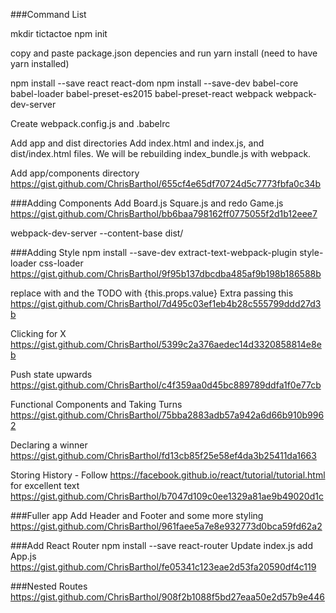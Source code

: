 ###Command List

mkdir tictactoe
npm init

copy and paste package.json depencies and run yarn install (need to have yarn installed)

npm install --save react react-dom
npm install --save-dev babel-core babel-loader babel-preset-es2015 babel-preset-react webpack webpack-dev-server


Create webpack.config.js and .babelrc

Add app and dist directories
Add index.html and index.js, and dist/index.html files.  We will be rebuilding index_bundle.js with webpack.

Add app/components directory
https://gist.github.com/ChrisBarthol/655cf4e65df70724d5c7773fbfa0c34b


###Adding Components
Add Board.js Square.js and redo Game.js
https://gist.github.com/ChrisBarthol/bb6baa798162ff0775055f2d1b12eee7

webpack-dev-server --content-base dist/

###Adding Style
npm install --save-dev extract-text-webpack-plugin style-loader css-loader
https://gist.github.com/ChrisBarthol/9f95b137dbcdba485af9b198b186588b


replace <Square /> with <Square value={i} />
and the TODO with {this.props.value}
Extra passing this
https://gist.github.com/ChrisBarthol/7d495c03ef1eb4b28c555799ddd27d3b

Clicking for X
https://gist.github.com/ChrisBarthol/5399c2a376aedec14d3320858814e8eb

Push state upwards
https://gist.github.com/ChrisBarthol/c4f359aa0d45bc889789ddfa1f0e77cb

Functional Components and Taking Turns
https://gist.github.com/ChrisBarthol/75bba2883adb57a942a6d66b910b9962

Declaring a winner
https://gist.github.com/ChrisBarthol/fd13cb85f25e58ef4da3b25411da1663

Storing History - Follow https://facebook.github.io/react/tutorial/tutorial.html for excellent text
https://gist.github.com/ChrisBarthol/b7047d109c0ee1329a81ae9b49020d1c


###Fuller app
Add Header and Footer and some more styling
https://gist.github.com/ChrisBarthol/961faee5a7e8e932773d0bca59fd62a2


###Add React Router
npm install --save react-router
Update index.js
add App.js
https://gist.github.com/ChrisBarthol/fe05341c123eae2d53fa20590df4c119

###Nested Routes
https://gist.github.com/ChrisBarthol/908f2b1088f5bd27eaa50e2d57b9e446
